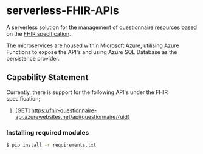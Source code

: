 # serverless-FHIR-APIs

A serverless solution for the management of questionnaire resources based on the [FHIR specification](https://www.hl7.org/fhir/).

The microservices are housed within Microsoft Azure, utilising Azure Functions to expose the API's
and using Azure SQL Database as the persistence provider.

## Capability Statement

Currently, there is support for the following API's under the FHIR specification;

1. [GET] https://fhir-questionnaire-api.azurewebsites.net/api/questionnaire/{uid}


### Installing required modules
```bash
$ pip install -r requirements.txt
```

